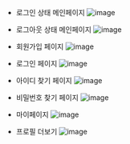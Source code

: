 - 로그인 상태 메인페이지
  ![image](https://github.com/user-attachments/assets/638e9560-e322-43dd-8ab4-8049fdbf6106)


- 로그아웃 상태 메인페이지
  ![image](https://github.com/user-attachments/assets/ff0f0cdf-2e82-48f6-8823-95c2752a5db1)


- 회원가입 페이지
  ![image](https://github.com/user-attachments/assets/01412f91-23b2-4203-9e19-badc06aff9a5)


- 로그인 페이지
  ![image](https://github.com/user-attachments/assets/5a6ee18f-66c7-4970-a47e-5305644aba84)


- 아이디 찾기 페이지
  ![image](https://github.com/user-attachments/assets/6f525caa-6ca4-4a68-857a-4e3c27f0722b)


- 비밀번호 찾기 페이지
  ![image](https://github.com/user-attachments/assets/abf6179c-fe4b-4c44-b60b-818f743f707b)


- 마이페이지
  ![image](https://github.com/user-attachments/assets/5bfb2b44-b275-4f92-9370-d79ce44d7645)


- 프로필 더보기
  ![image](https://github.com/user-attachments/assets/f3de7e52-5374-481b-8eb9-c8ff36a7d4fc)
